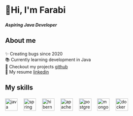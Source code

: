 <h1 align="left">👋Hi, I'm Farabi</h1>

###

<h5 align="left">Aspiring Java Developer</h5>

###

<h2 align="left">About me</h2>

###

<p align="left">✨ Creating bugs since 2020<br>📚 Currently learning development in Java<br>🎯 Checkout my projects <a href="https://github.com/farabi23?tab=repositories">github</a><br>🎲 My resume <a href="https://www.linkedin.com/in/farabi-seiilbek-35138127a/">linkedin</a></p>

###

<h2 align="left">My skills</h2>

###

<div align="left">
  <img src="https://cdn.jsdelivr.net/gh/devicons/devicon/icons/java/java-original.svg" height="40" alt="java logo"  />
  <img width="12" />
  <img src="https://cdn.jsdelivr.net/gh/devicons/devicon/icons/spring/spring-original.svg" height="40" alt="spring logo"  />
  <img width="12" />
  <img src="https://skillicons.dev/icons?i=hibernate" height="40" alt="hibernate logo"  />
  <img width="12" />
  <img src="https://cdn.simpleicons.org/apachekafka/231F20" height="40" alt="apachekafka logo"  />
  <img width="12" />
  <img src="https://cdn.jsdelivr.net/gh/devicons/devicon/icons/postgresql/postgresql-original.svg" height="40" alt="postgresql logo"  />
  <img width="12" />
  <img src="https://cdn.jsdelivr.net/gh/devicons/devicon/icons/mongodb/mongodb-original.svg" height="40" alt="mongodb logo"  />
  <img width="12" />
  <img src="https://skillicons.dev/icons?i=docker" height="40" alt="docker logo"  />
</div>

###

<div align="left">
</div>

###
